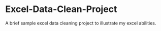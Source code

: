 # Excel-Data-Clean-Project
A brief sample excel data cleaning project to illustrate my excel abilities.
